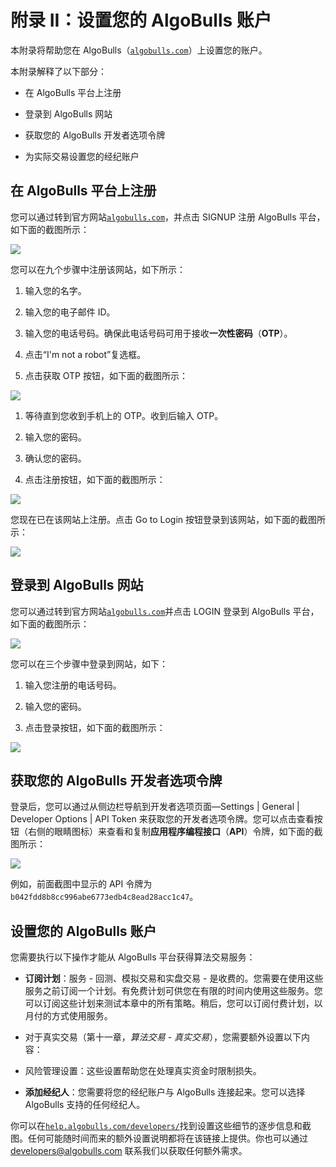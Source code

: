 # 附录 II：设置您的 AlgoBulls 账户

本附录将帮助您在 AlgoBulls（[`algobulls.com`](https://algobulls.com)）上设置您的账户。

本附录解释了以下部分：

+   在 AlgoBulls 平台上注册

+   登录到 AlgoBulls 网站

+   获取您的 AlgoBulls 开发者选项令牌

+   为实际交易设置您的经纪账户

## 在 AlgoBulls 平台上注册

您可以通过转到官方网站[`algobulls.com`](https://algobulls.com)，并点击 SIGNUP 注册 AlgoBulls 平台，如下面的截图所示：

![](img/94c1bd2d-9b32-4230-ae3e-8a327a81fa7e.png)

您可以在九个步骤中注册该网站，如下所示：

1.  输入您的名字。

1.  输入您的电子邮件 ID。

1.  输入您的电话号码。确保此电话号码可用于接收**一次性密码**（**OTP**）。

1.  点击“I'm not a robot”复选框。

1.  点击获取 OTP 按钮，如下面的截图所示：

![](img/ddd9c45e-500c-4f7e-90e6-628191320af6.png)

1.  等待直到您收到手机上的 OTP。收到后输入 OTP。

1.  输入您的密码。

1.  确认您的密码。

1.  点击注册按钮，如下面的截图所示：

![](img/84462639-d355-4aed-ab88-3eb2f738c390.png)

您现在已在该网站上注册。点击 Go to Login 按钮登录到该网站，如下面的截图所示：

![](img/557162c9-27c5-4030-ae48-09a22cafce07.png)

## 登录到 AlgoBulls 网站

您可以通过转到官方网站[`algobulls.com`](https://algobulls.com)并点击 LOGIN 登录到 AlgoBulls 平台，如下面的截图所示：

![](img/ecbea7b8-153d-4b9d-b51d-010420cce66f.png)

您可以在三个步骤中登录到网站，如下：

1.  输入您注册的电话号码。

1.  输入您的密码。

1.  点击登录按钮，如下面的截图所示：

![](img/5b674d69-8796-49b3-8963-c4d7226c5e08.png)

## 获取您的 AlgoBulls 开发者选项令牌

登录后，您可以通过从侧边栏导航到开发者选项页面—Settings | General | Developer Options | API Token 来获取您的开发者选项令牌。您可以点击查看按钮（右侧的眼睛图标）来查看和复制**应用程序编程接口**（**API**）令牌，如下面的截图所示：

![](img/e9843e4c-21b3-4019-896e-861212a180fb.png)

例如，前面截图中显示的 API 令牌为`b042fdd8b8cc996abe6773edb4c8ead28acc1c47`。

## 设置您的 AlgoBulls 账户

您需要执行以下操作才能从 AlgoBulls 平台获得算法交易服务：

+   **订阅计划**：服务 - 回测、模拟交易和实盘交易 - 是收费的。您需要在使用这些服务之前订阅一个计划。有免费计划可供您在有限的时间内使用这些服务。您可以订阅这些计划来测试本章中的所有策略。稍后，您可以订阅付费计划，以月付的方式使用服务。

+   对于真实交易（第十一章，*算法交易 - 真实交易*），您需要额外设置以下内容：

+   风险管理设置：这些设置帮助您在处理真实资金时限制损失。

+   **添加经纪人**：您需要将您的经纪账户与 AlgoBulls 连接起来。您可以选择 AlgoBulls 支持的任何经纪人。

你可以在[`help.algobulls.com/developers/`](https://help.algobulls.com/developers/)找到设置这些细节的逐步信息和截图。任何可能随时间而来的额外设置说明都将在该链接上提供。你也可以通过 developers@algobulls.com 联系我们以获取任何额外需求。
